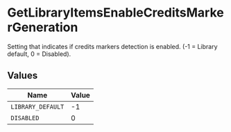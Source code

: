 # GetLibraryItemsEnableCreditsMarkerGeneration

Setting that indicates if credits markers detection is enabled. (-1 = Library default, 0 = Disabled).


## Values

| Name              | Value             |
| ----------------- | ----------------- |
| `LIBRARY_DEFAULT` | -1                |
| `DISABLED`        | 0                 |